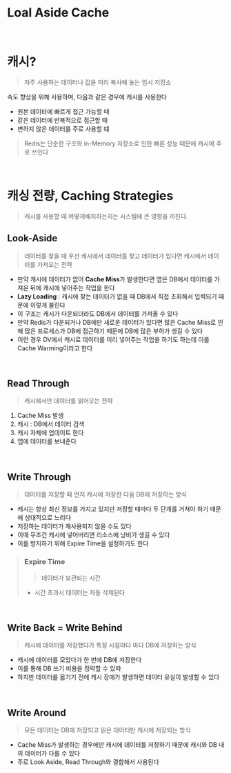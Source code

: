 # Loal Aside Cache

<br>

# 캐시?
> 자주 사용하는 데이터나 값을 미리 복사해 놓는 임시 저장소

속도 향상을 위해 사용하며, 다음과 같은 경우에 캐시를 사용한다
* 원본 데이터에 빠르게 접근 가능할 때
* 같은 데이터에 반복적으로 접근할 때
* 변하지 않은 데이터를 주로 사용할 떄

> Redis는 단순한 구조와 in-Memory 저장소로 인한 빠른 성능 때문에 캐시에 주로 쓰인다

<br>

# 캐싱 전량, Caching Strategies
> 캐시를 사용할 때 어떻게배치하는지는 시스템에 큰 영향을 끼친다.

## Look-Aside
> 데이터를 찾을 때 우선 캐시에서 데이터를 찾고 데이터가 있다면 캐시에서 데이터를 가져오는 전략
* 만약 캐시에 데이터가 없어 **Cache Miss**가 발생한다면 앱은 DB에서 데이터를 가져온 뒤에 캐시에 넣어주는 작업을 한다
* **Lazy Loading** : 캐시에 찾는 데이터가 없을 때 DB에서 직접 조회해서 입력되기 때문에 이렇게 불린다
* 이 구조는 캐시가 다운되더라도 DB에서 데이터를 가져올 수 있다
* 만약 Redis가 다운되거나 DB에만 새로운 데이터가 있다면 많은 Cache Miss로 인해 많은 프로세스가 DB에 접근하기 때문에 DB에 많은 부하가 생길 수 있다
* 이런 경우 DV에서 캐시로 데이터를 미리 넣어주는 작업을 하기도 하는데 이를 Cache Warming이라고 한다

<br>

## Read Through
> 캐시에서만 데이터를 읽어오는 전략
1. Cache Miss 발생
2. 캐시 : DB에서 데이터 검색
3. 캐시 자체에 업데이트 한다
4. 앱에 데이터를 보내준다

<br>

## Write Through
> 데이터를 저장할 때 먼저 캐시에 저장한 다음 DB에 저장하는 방식
* 캐시는 항상 최신 정보를 가지고 있지만 저장할 때마다 두 단계를 거쳐야 하기 때문에 상대적으로 느리다
* 저장하는 데이터가 재사용되지 않을 수도 있다
* 이때 무조건 캐시에 넣어버리면 리소스에 낭비가 생길 수 있다
* 이를 방지하기 위해 Expire Time을 설정하기도 한다

> ### Expire Time
>> 데이터가 보관되는 시간
> * 시간 초과시 데이터는 자동 삭제된다

<br>

## Write Back = Write Behind
> 캐시에 데이터를 저장했다가 특정 시점마다 마다 DB에 저장하는 방식
* 캐시에 데이터를 모았다가 한 번에 DB에 저장한다
* 이를 통해 DB 쓰기 비용을 정략할 수 있따
* 하지만 데이터를 옮기기 전에 캐시 장애가 발생하면 데이터 유실이 발생할 수 있다

<br>

## Write Around
> 모든 데이터는 DB에 저장되고 읽은 데이터만 캐시에 저장되는 방식
* Cache Miss가 발생하는 경우에만 캐시에 데이터를 저장하기 때문에 캐시와 DB 내의 데이터가 다를 수 있다
* 주로 Look Aside, Read Through와 결합해서 사용된다 
